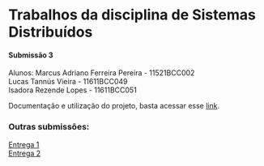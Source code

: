 # Trabalhos da disciplina de Sistemas Distribuídos

#### Submissão 3

Alunos: 
Marcus Adriano Ferreira Pereira - 11521BCC002</br>
Lucas Tannús Vieira - 11611BCC049</br>
Isadora Rezende Lopes - 11611BCC051</br>

Documentação e utilização do projeto, basta acessar esse [link](https://github.com/MarcusAdriano/facomsd/tree/SUBMISSAO_3/Atomix-Raft).

### Outras submissões:

[Entrega 1](https://github.com/MarcusAdriano/facomsd/tree/SUBMISSAO_1)</br>
[Entrega 2](https://github.com/MarcusAdriano/facomsd/tree/SUBMISSAO_2)</br>
